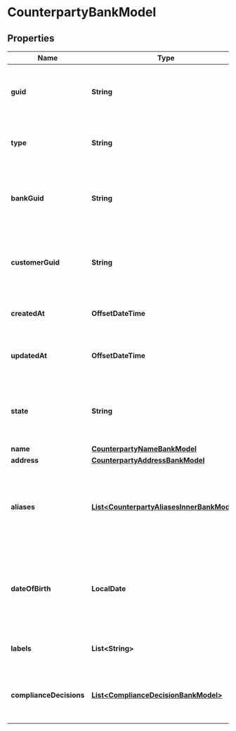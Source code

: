 

# CounterpartyBankModel


## Properties

| Name | Type | Description | Notes |
|------------ | ------------- | ------------- | -------------|
|**guid** | **String** | Auto-generated unique identifier for the counterparty. |  [optional] |
|**type** | **String** | The counterparty type; one of business or individual. |  [optional] |
|**bankGuid** | **String** | Auto-generated unique identifier for the counterparty&#39;s bank. |  [optional] |
|**customerGuid** | **String** | Auto-generated unique identifier for the counterparty&#39;s customer. |  [optional] |
|**createdAt** | **OffsetDateTime** | ISO8601 datetime the record was created at. |  [optional] |
|**updatedAt** | **OffsetDateTime** | ISO8601 datetime the record was last updated at. |  [optional] |
|**state** | **String** | The counterparty state; one of storing, unverified, verified, or rejected. |  [optional] |
|**name** | [**CounterpartyNameBankModel**](CounterpartyNameBankModel.md) |  |  [optional] |
|**address** | [**CounterpartyAddressBankModel**](CounterpartyAddressBankModel.md) |  |  [optional] |
|**aliases** | [**List&lt;CounterpartyAliasesInnerBankModel&gt;**](CounterpartyAliasesInnerBankModel.md) | The counterparty&#39;s aliases. Only available for GET operations when &#39;include_pii&#39; is set. |  [optional] |
|**dateOfBirth** | **LocalDate** | The counterparty&#39;s DOB. Only available for GET operations when &#39;include_pii&#39; is set. |  [optional] |
|**labels** | **List&lt;String&gt;** | The labels associated with the counterparty. |  [optional] |
|**complianceDecisions** | [**List&lt;ComplianceDecisionBankModel&gt;**](ComplianceDecisionBankModel.md) | The compliance decisions associated with the counterparty. |  [optional] |



